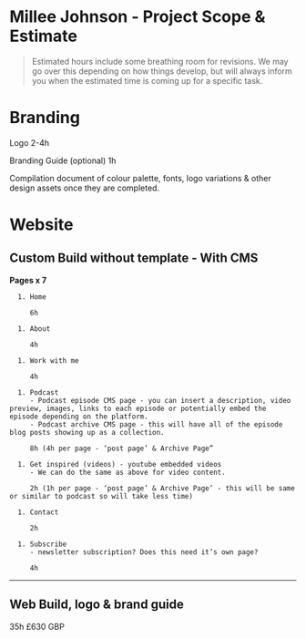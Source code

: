 
# Millee Johnson - Project Scope & Estimate
  
> Estimated hours include some breathing room for revisions. We may go over this depending on how things develop, but will always inform you when the estimated time is coming up for a specific task.

# Branding

Logo
  2-4h

Branding Guide (optional)
1h

Compilation document of colour palette, fonts, logo variations & other design assets once they are completed.


# Website
  
## Custom Build without template - With CMS  
**Pages x 7**
```
  1. Home

     6h

  1. About

     4h

  1. Work with me

     4h

  1. Podcast
     - Podcast episode CMS page - you can insert a description, video preview, images, links to each episode or potentially embed the episode depending on the platform.
     - Podcast archive CMS page - this will have all of the episode blog posts showing up as a collection.

     8h (4h per page - ‘post page’ & Archive Page”

  1. Get inspired (videos) - youtube embedded videos
     - We can do the same as above for video content.

     2h (1h per page - ‘post page’ & Archive Page’ - this will be same or similar to podcast so will take less time)

  1. Contact

     2h

  1. Subscribe
     - newsletter subscription? Does this need it’s own page?

     4h
```


---  

## Web Build, logo & brand guide
35h
£630 GBP